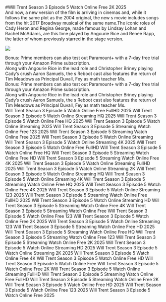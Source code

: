 #Will Trent Season 3 Episode 5 Watch Online Free 2K 2025  
And now, a new version of the film is arriving in cinemas and, while it follows the same plot as the 2004 original, the new s movie includes songs from the hit 2017 Broadway musical of the same name.The iconic roles of Cady Heron and Regina George, made famous by Lindsay Lohan and Rachel McAdams, are this time played by Angourie Rice and Reneé Rapp, the latter of whom previously starred in the stage version.  
  
[![](https://i.imgur.com/qSNzIqt.png)](https://movie.rssnews.media/mfXqwCrA.php)  
  
Bonus: Prime members can also test out Paramount+ with a 7-day free trial through your Amazon Prime subscription.  
Along with Angourie Rice in the lead role and Christopher Briney playing Cady’s crush Aaron Samuels, the s Reboot cast also features the return of Tim Meadows as Principal Duvall, Fey as math teacher Ms.  
Bonus: Prime members can also test out Paramount+ with a 7-day free trial through your Amazon Prime subscription.  
Along with Angourie Rice in the lead role and Christopher Briney playing Cady’s crush Aaron Samuels, the s Reboot cast also features the return of Tim Meadows as Principal Duvall, Fey as math teacher Ms.  
Will Trent Season 3 Episode 5 Watch Online Free FullHD 2025
Will Trent Season 3 Episode 5 Watch Online Streaming HQ 2025
Will Trent Season 3 Episode 5 Watch Online Free HQ 2025
Will Trent Season 3 Episode 5 Watch Online Streaming 2025
Will Trent Season 3 Episode 5 Streaming Watch Online Free 123 2025
Will Trent Season 3 Episode 5 Streaming Watch Online Free 2025
Will Trent Season 3 Episode 5 Watch Online Streaming
Will Trent Season 3 Episode 5 Watch Online Streaming 4K 2025
Will Trent Season 3 Episode 5 Watch Online Free FullHD
Will Trent Season 3 Episode 5 Watch Online Free HQ
Will Trent Season 3 Episode 5 Streaming Watch Online Free HD
Will Trent Season 3 Episode 5 Streaming Watch Online Free 4K 2025
Will Trent Season 3 Episode 5 Watch Online Streaming FullHD 2025
Will Trent Season 3 Episode 5 Watch Online Streaming 2K
Will Trent Season 3 Episode 5 Watch Online Streaming HQ
Will Trent Season 3 Episode 5 Watch Online Streaming 4K
Will Trent Season 3 Episode 5 Streaming Watch Online Free HQ 2025
Will Trent Season 3 Episode 5 Watch Online Free 4K 2025
Will Trent Season 3 Episode 5 Watch Online Streaming 123 2025
Will Trent Season 3 Episode 5 Streaming Watch Online Free FullHD 2025
Will Trent Season 3 Episode 5 Watch Online Streaming HD
Will Trent Season 3 Episode 5 Streaming Watch Online Free 4K
Will Trent Season 3 Episode 5 Streaming Watch Online Free
Will Trent Season 3 Episode 5 Watch Online Free 123
Will Trent Season 3 Episode 5 Watch Online Free 2K 2025
Will Trent Season 3 Episode 5 Watch Online Streaming 123
Will Trent Season 3 Episode 5 Streaming Watch Online Free HD 2025
Will Trent Season 3 Episode 5 Streaming Watch Online Free HQ
Will Trent Season 3 Episode 5 Streaming Watch Online Free 123
Will Trent Season 3 Episode 5 Streaming Watch Online Free 2K 2025
Will Trent Season 3 Episode 5 Watch Online Streaming HD 2025
Will Trent Season 3 Episode 5 Watch Online Streaming 2K 2025
Will Trent Season 3 Episode 5 Watch Online Free 4K
Will Trent Season 3 Episode 5 Watch Online Free HD
Will Trent Season 3 Episode 5 Watch Online Free
Will Trent Season 3 Episode 5 Watch Online Free 2K
Will Trent Season 3 Episode 5 Watch Online Streaming FullHD
Will Trent Season 3 Episode 5 Streaming Watch Online Free FullHD
Will Trent Season 3 Episode 5 Streaming Watch Online Free 2K
Will Trent Season 3 Episode 5 Watch Online Free HD 2025
Will Trent Season 3 Episode 5 Watch Online Free 123 2025
Will Trent Season 3 Episode 5 Watch Online Free 2025